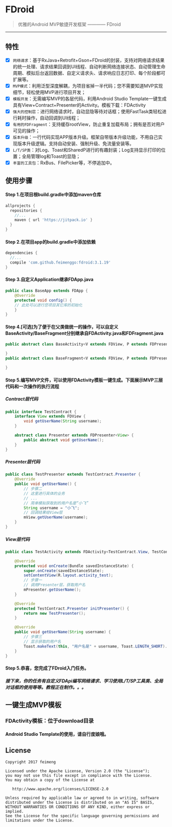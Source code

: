 # FDroid
>优雅的Android MVP敏捷开发框架 ———— FDroid
-------
## 特性
- [x] `网络请求`：基于RxJava+Retrofit+Gson+FDroid的封装，支持对网络请求结果的统一处理、请求结果回调到UI线程、自动判断网络连接状态、自动管理生命周期、模拟后台返回数据、自定义请求头、请求响应日志打印、每个阶段都可扩展等。
- [x] `MVP模式`：利用泛型深度解耦，为项目省掉一半代码；您不需要知道MVP实现细节，轻松使用MVP进行项目开发；
- [x] `模板开发`：无需编写MVP的各层代码，利用Android Studio Template一键生成具有View+Contract+Presenter的Activity。模板下载：FDActivity
- [x] `强大的控制层`：进行网络请求时，自动显隐等待对话框；使用FastTask类轻松进行耗时操作，自动回调到UI线程；
- [x] `有用的FDFragment`：支持缓存rootView，防止重复加载布局；拥有是否对用户可见的操作；
- [x] `版本升级`：一行代码实现APP版本升级。框架自带版本升级功能，不用自己实现版本升级逻辑。支持自动安装、强制升级、免流量安装等。
- [x] `L/T/SP类`：对Log、Toast和SharedP进行的有趣封装；Log支持显示打印的位置；全局管理log和Toast的显隐；
- [x] `丰富的工具包`：RxBus、FilePicker等，不停追加中。

## 使用步骤
#### Step 1.在项目根build.gradle中添加maven仓库
```groovy
allprojects {
  repositories {
    //...
    maven { url 'https://jitpack.io' }
  }
}
```
#### Step 2.在项目app的build.gradle中添加依赖
```groovy
dependencies {
  //...
  compile 'com.github.feimenggo:fdroid:3.1.19'
}
```
#### Step 3.自定义Application继承FDApp.java
```java
public class BaseApp extends FDApp {
    @Override
    protected void config() {
	// 此处可以进行您项目其它库的初始化
    }
}
```
#### Step 4.[可选]为了便于在父类做统一的操作，可以自定义BaseActivity/BaseFragment分别继承自FDActivity.java和FDFragment.java
```java
public abstract class BaseActivity<V extends FDView, P extends FDPresenter<V>> extends FDActivity<V, P> {

}
public abstract class BaseFragment<V extends FDView, P extends FDPresenter<V>> extends FDFragment<V, P> {

}
```
#### Step 5.编写MVP文件，可以使用FDActivity模板一键生成。下面展示MVP三层代码和一次操作的执行流程
##### Contract层代码
```java
public interface TestContract {
    interface View extends FDView {
        void getUserName(String username);
    }

    abstract class Presenter extends FDPresenter<View> {
        public abstract void getUserName();
    }
}
```
##### Presenter层代码
```java
public class TestPresenter extends TestContract.Presenter {
    @Override
    public void getUserName() {
        // 步骤二
        // 这里进行具体的业务
        // ...
        // 简单模拟获取到的用户名是“小飞”
        String username = "小飞";
        // 回调结果给View层
        mView.getUserName(username);
    }
}
```
##### View层代码
```java
public class TestActivity extends FDActivity<TestContract.View, TestContract.Presenter> implements TestContract.View {

    @Override
    protected void onCreate(Bundle savedInstanceState) {
        super.onCreate(savedInstanceState);
        setContentView(R.layout.activity_test);
        // 步骤一
        // 调用Presenter层，获取用户名
        mPresenter.getUserName();		
    }

    @Override
    protected TestContract.Presenter initPresenter() {
        return new TestPresenter();
    }

    @Override
    public void getUserName(String username) {
        // 步骤三
        // 显示获取的用户名
        Toast.makeText(this, "用户名是" + username, Toast.LENGTH_SHORT).show();
    }
}
```
#### Step 5.恭喜，您完成了FDroid入门任务。
##### 接下来，你的任务有自定义FDApi编写网络请求、学习使用L/T/SP工具类、全局对话框的使用等等。教程正在制作。。。

## 一键生成MVP模板
### FDActivity模板：位于download目录
#### Android Studio Template的使用，请自行度娘哦。
## License

```  
Copyright 2017 feimeng

Licensed under the Apache License, Version 2.0 (the "License");
you may not use this file except in compliance with the License.
You may obtain a copy of the License at

   http://www.apache.org/licenses/LICENSE-2.0

Unless required by applicable law or agreed to in writing, software
distributed under the License is distributed on an "AS IS" BASIS,
WITHOUT WARRANTIES OR CONDITIONS OF ANY KIND, either express or implied.
See the License for the specific language governing permissions and
limitations under the License.
```

